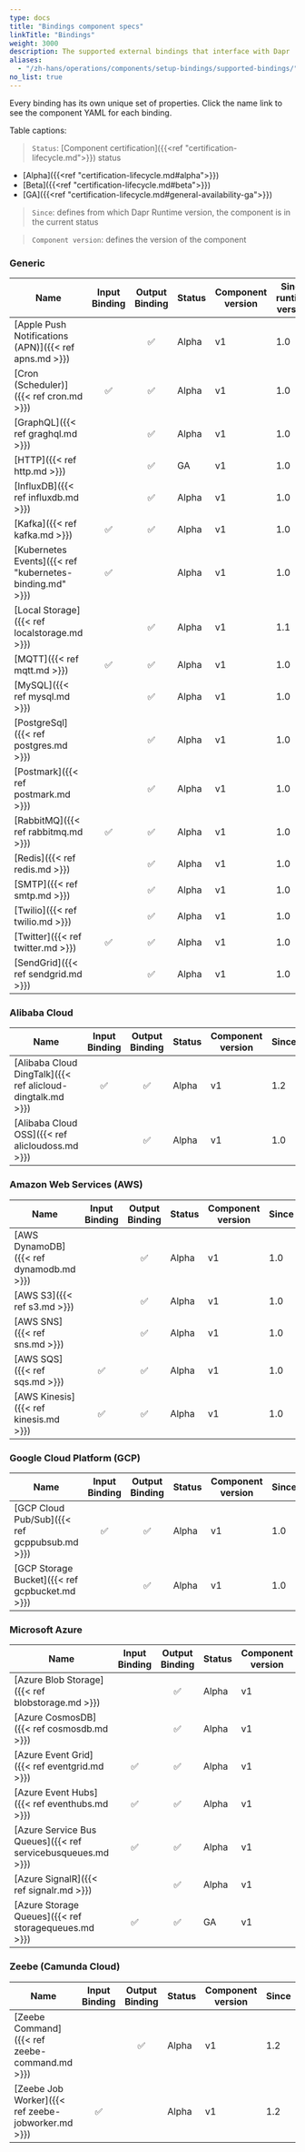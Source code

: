 ```yaml
---
type: docs
title: "Bindings component specs"
linkTitle: "Bindings"
weight: 3000
description: The supported external bindings that interface with Dapr
aliases:
  - "/zh-hans/operations/components/setup-bindings/supported-bindings/"
no_list: true
---
```


Every binding has its own unique set of properties. Click the name link to see the component YAML for each binding.


Table captions:

> `Status`: [Component certification]({{<ref "certification-lifecycle.md">}}) status
  - [Alpha]({{<ref "certification-lifecycle.md#alpha">}})
  - [Beta]({{<ref "certification-lifecycle.md#beta">}})
  - [GA]({{<ref "certification-lifecycle.md#general-availability-ga">}})
> `Since`: defines from which Dapr Runtime version, the component is in the current status

> `Component version`: defines the version of the component
### Generic

| Name | Input<br>Binding | Output<br>Binding | Status | Component version | Since runtime version |
|------|:----------------:|:-----------------:|--------|-------- | ---------|
| [Apple Push Notifications (APN)]({{< ref apns.md >}}) |  | ✅ | Alpha | v1 | 1.0 |
| [Cron (Scheduler)]({{< ref cron.md >}}) | ✅ | ✅ | Alpha | v1 | 1.0 |
| [GraphQL]({{< ref graghql.md >}})           |    | ✅ | Alpha | v1 | 1.0 |
| [HTTP]({{< ref http.md >}})           |    | ✅ | GA | v1 | 1.0 |
| [InfluxDB]({{< ref influxdb.md >}})       |    | ✅ | Alpha | v1 | 1.0 |
| [Kafka]({{< ref kafka.md >}})         | ✅ | ✅ | Alpha | v1 | 1.0 |
| [Kubernetes Events]({{< ref "kubernetes-binding.md" >}}) | ✅ |    | Alpha | v1 | 1.0 |
| [Local Storage]({{< ref localstorage.md >}})           |    | ✅ | Alpha | v1 | 1.1 |
| [MQTT]({{< ref mqtt.md >}})           | ✅ | ✅ | Alpha | v1 | 1.0 |
| [MySQL]({{< ref mysql.md >}})       |    | ✅ | Alpha | v1 | 1.0 |
| [PostgreSql]({{< ref postgres.md >}})       |    | ✅ | Alpha | v1 | 1.0 |
| [Postmark]({{< ref postmark.md >}})       |    | ✅ | Alpha | v1 | 1.0 |
| [RabbitMQ]({{< ref rabbitmq.md >}})   | ✅ | ✅ | Alpha | v1 | 1.0 |
| [Redis]({{< ref redis.md >}})         |    | ✅ | Alpha | v1 | 1.0 |
| [SMTP]({{< ref smtp.md >}})         |    | ✅ | Alpha | v1 | 1.0 |
| [Twilio]({{< ref twilio.md >}})       |    | ✅ | Alpha | v1 | 1.0 |
| [Twitter]({{< ref twitter.md >}})       | ✅ | ✅ | Alpha | v1 | 1.0 |
| [SendGrid]({{< ref sendgrid.md >}})       |    | ✅ | Alpha | v1 | 1.0 |

### Alibaba Cloud

| Name | Input<br>Binding | Output<br>Binding | Status | Component version | Since |
|------|:----------------:|:-----------------:|--------| ------ |----------|
| [Alibaba Cloud DingTalk]({{< ref alicloud-dingtalk.md >}})           |  ✅ | ✅ | Alpha | v1 | 1.2 |
| [Alibaba Cloud OSS]({{< ref alicloudoss.md >}})           |    | ✅ | Alpha | v1 | 1.0 |

### Amazon Web Services (AWS)

| Name | Input<br>Binding | Output<br>Binding | Status | Component version | Since |
|------|:----------------:|:-----------------:|--------| ------ |----------|
| [AWS DynamoDB]({{< ref dynamodb.md >}}) |    | ✅ | Alpha | v1 | 1.0 |
| [AWS S3]({{< ref s3.md >}})             |    | ✅ | Alpha | v1 | 1.0 |
| [AWS SNS]({{< ref sns.md >}})           |    | ✅ | Alpha | v1 | 1.0 |
| [AWS SQS]({{< ref sqs.md >}})           | ✅ | ✅ | Alpha | v1 | 1.0 |
| [AWS Kinesis]({{< ref kinesis.md >}})   | ✅ | ✅ | Alpha | v1 | 1.0 |

### Google Cloud Platform (GCP)

| Name | Input<br>Binding | Output<br>Binding | Status | Component version | Since |
|------|:----------------:|:-----------------:|--------| ------ | ---------- |
| [GCP Cloud Pub/Sub]({{< ref gcppubsub.md >}})  | ✅ | ✅ | Alpha | v1 | 1.0 |
| [GCP Storage Bucket]({{< ref gcpbucket.md >}}) |     | ✅ | Alpha | v1 | 1.0 |

### Microsoft Azure

| Name | Input<br>Binding | Output<br>Binding | Status | Component version | Since |
|------|:----------------:|:-----------------:|--------| --------- | ---------- |
| [Azure Blob Storage]({{< ref blobstorage.md >}})            |    | ✅ | Alpha | v1 | 1.0 |
| [Azure CosmosDB]({{< ref cosmosdb.md >}})                   |    | ✅ | Alpha | v1 | 1.0 |
| [Azure Event Grid]({{< ref eventgrid.md >}})                | ✅ | ✅ | Alpha | v1 | 1.0 |
| [Azure Event Hubs]({{< ref eventhubs.md >}})                 | ✅ | ✅ | Alpha | v1 | 1.0 |
| [Azure Service Bus Queues]({{< ref servicebusqueues.md >}}) | ✅ | ✅ | Alpha | v1 | 1.0 |
| [Azure SignalR]({{< ref signalr.md >}})                     |    | ✅ | Alpha | v1 | 1.0 |
| [Azure Storage Queues]({{< ref storagequeues.md >}})        | ✅ | ✅ | GA | v1 | 1.0 |

### Zeebe (Camunda Cloud)

| Name | Input<br>Binding | Output<br>Binding | Status | Component version | Since |
|------|:----------------:|:-----------------:|--------| --------- | ---------- |
| [Zeebe Command]({{< ref zeebe-command.md >}})            |    | ✅ | Alpha | v1 | 1.2 |
| [Zeebe Job Worker]({{< ref zeebe-jobworker.md >}})       | ✅ |    | Alpha | v1 | 1.2 |

